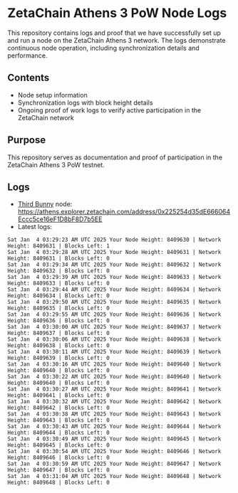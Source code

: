 # ZetaChain Athens 3 PoW Node Logs
This repository contains logs and proof that we have successfully set up and run a node on the ZetaChain Athens 3 network. The logs demonstrate continuous node operation, including synchronization details and performance.

## Contents
- Node setup information
- Synchronization logs with block height details
- Ongoing proof of work logs to verify active participation in the ZetaChain network

## Purpose
This repository serves as documentation and proof of participation in the ZetaChain Athens 3 PoW testnet.

## Logs

- [Third Bunny](https://thirdbunny.xyz/) node: https://athens.explorer.zetachain.com/address/0x225254d35dE666064Eccc5ce16eF1D8bF8D7b5EE
- Latest logs:
```
Sat Jan  4 03:29:23 AM UTC 2025 Your Node Height: 8409630 | Network Height: 8409631 | Blocks Left: 1
Sat Jan  4 03:29:28 AM UTC 2025 Your Node Height: 8409631 | Network Height: 8409631 | Blocks Left: 0
Sat Jan  4 03:29:34 AM UTC 2025 Your Node Height: 8409632 | Network Height: 8409632 | Blocks Left: 0
Sat Jan  4 03:29:39 AM UTC 2025 Your Node Height: 8409633 | Network Height: 8409633 | Blocks Left: 0
Sat Jan  4 03:29:44 AM UTC 2025 Your Node Height: 8409634 | Network Height: 8409634 | Blocks Left: 0
Sat Jan  4 03:29:50 AM UTC 2025 Your Node Height: 8409635 | Network Height: 8409635 | Blocks Left: 0
Sat Jan  4 03:29:55 AM UTC 2025 Your Node Height: 8409636 | Network Height: 8409636 | Blocks Left: 0
Sat Jan  4 03:30:00 AM UTC 2025 Your Node Height: 8409637 | Network Height: 8409637 | Blocks Left: 0
Sat Jan  4 03:30:06 AM UTC 2025 Your Node Height: 8409638 | Network Height: 8409638 | Blocks Left: 0
Sat Jan  4 03:30:11 AM UTC 2025 Your Node Height: 8409639 | Network Height: 8409639 | Blocks Left: 0
Sat Jan  4 03:30:16 AM UTC 2025 Your Node Height: 8409640 | Network Height: 8409640 | Blocks Left: 0
Sat Jan  4 03:30:22 AM UTC 2025 Your Node Height: 8409640 | Network Height: 8409640 | Blocks Left: 0
Sat Jan  4 03:30:27 AM UTC 2025 Your Node Height: 8409641 | Network Height: 8409641 | Blocks Left: 0
Sat Jan  4 03:30:32 AM UTC 2025 Your Node Height: 8409642 | Network Height: 8409642 | Blocks Left: 0
Sat Jan  4 03:30:38 AM UTC 2025 Your Node Height: 8409643 | Network Height: 8409643 | Blocks Left: 0
Sat Jan  4 03:30:43 AM UTC 2025 Your Node Height: 8409644 | Network Height: 8409644 | Blocks Left: 0
Sat Jan  4 03:30:49 AM UTC 2025 Your Node Height: 8409645 | Network Height: 8409645 | Blocks Left: 0
Sat Jan  4 03:30:54 AM UTC 2025 Your Node Height: 8409646 | Network Height: 8409646 | Blocks Left: 0
Sat Jan  4 03:30:59 AM UTC 2025 Your Node Height: 8409647 | Network Height: 8409647 | Blocks Left: 0
Sat Jan  4 03:31:04 AM UTC 2025 Your Node Height: 8409648 | Network Height: 8409648 | Blocks Left: 0
```
